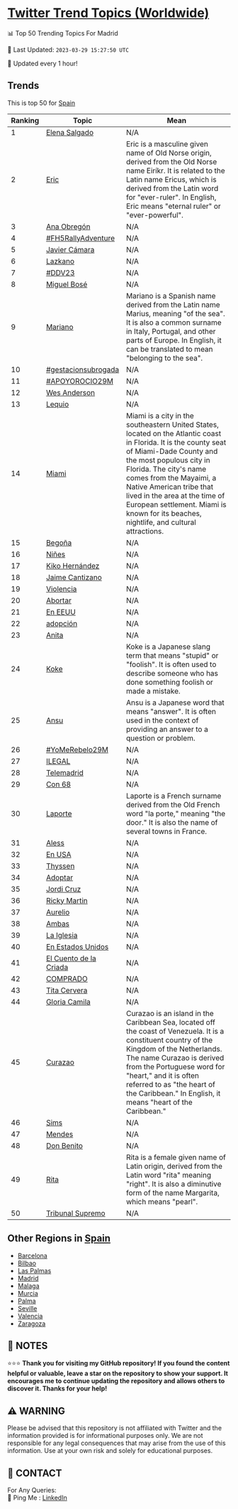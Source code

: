 [Twitter Trend Topics (Worldwide)](https://github.com/ErcinDedeoglu/Twitter-Trend-Topics)
==========


📊 Top 50 Trending Topics For Madrid

📆 Last Updated: `2023-03-29 15:27:50 UTC`

🔧 Updated every 1 hour!


## Trends

This is top 50 for [Spain](</Spain>)

| Ranking | Topic | Mean |
| ------- | ------------ | ------------ |
| 1 | [Elena Salgado](http://twitter.com/search?q=Elena+Salgado) | N/A |
| 2 | [Eric](http://twitter.com/search?q=Eric) | Eric is a masculine given name of Old Norse origin, derived from the Old Norse name Eiríkr. It is related to the Latin name Ericus, which is derived from the Latin word for "ever-ruler". In English, Eric means "eternal ruler" or "ever-powerful". |
| 3 | [Ana Obregón](http://twitter.com/search?q=Ana+Obreg%c3%b3n) | N/A |
| 4 | [#FH5RallyAdventure](http://twitter.com/search?q=%23FH5RallyAdventure) | N/A |
| 5 | [Javier Cámara](http://twitter.com/search?q=Javier+C%c3%a1mara) | N/A |
| 6 | [Lazkano](http://twitter.com/search?q=Lazkano) | N/A |
| 7 | [#DDV23](http://twitter.com/search?q=%23DDV23) | N/A |
| 8 | [Miguel Bosé](http://twitter.com/search?q=Miguel+Bos%c3%a9) | N/A |
| 9 | [Mariano](http://twitter.com/search?q=Mariano) | Mariano is a Spanish name derived from the Latin name Marius, meaning "of the sea". It is also a common surname in Italy, Portugal, and other parts of Europe. In English, it can be translated to mean "belonging to the sea". |
| 10 | [#gestacionsubrogada](http://twitter.com/search?q=%23gestacionsubrogada) | N/A |
| 11 | [#APOYOROCIO29M](http://twitter.com/search?q=%23APOYOROCIO29M) | N/A |
| 12 | [Wes Anderson](http://twitter.com/search?q=Wes+Anderson) | N/A |
| 13 | [Lequio](http://twitter.com/search?q=Lequio) | N/A |
| 14 | [Miami](http://twitter.com/search?q=Miami) | Miami is a city in the southeastern United States, located on the Atlantic coast in Florida. It is the county seat of Miami-Dade County and the most populous city in Florida. The city's name comes from the Mayaimi, a Native American tribe that lived in the area at the time of European settlement. Miami is known for its beaches, nightlife, and cultural attractions. |
| 15 | [Begoña](http://twitter.com/search?q=Bego%c3%b1a) | N/A |
| 16 | [Niñes](http://twitter.com/search?q=Ni%c3%b1es) | N/A |
| 17 | [Kiko Hernández](http://twitter.com/search?q=Kiko+Hern%c3%a1ndez) | N/A |
| 18 | [Jaime Cantizano](http://twitter.com/search?q=Jaime+Cantizano) | N/A |
| 19 | [Violencia](http://twitter.com/search?q=Violencia) | N/A |
| 20 | [Abortar](http://twitter.com/search?q=Abortar) | N/A |
| 21 | [En EEUU](http://twitter.com/search?q=En+EEUU) | N/A |
| 22 | [adopción](http://twitter.com/search?q=adopci%c3%b3n) | N/A |
| 23 | [Anita](http://twitter.com/search?q=Anita) | N/A |
| 24 | [Koke](http://twitter.com/search?q=Koke) | Koke is a Japanese slang term that means "stupid" or "foolish". It is often used to describe someone who has done something foolish or made a mistake. |
| 25 | [Ansu](http://twitter.com/search?q=Ansu) | Ansu is a Japanese word that means "answer". It is often used in the context of providing an answer to a question or problem. |
| 26 | [#YoMeRebelo29M](http://twitter.com/search?q=%23YoMeRebelo29M) | N/A |
| 27 | [ILEGAL](http://twitter.com/search?q=ILEGAL) | N/A |
| 28 | [Telemadrid](http://twitter.com/search?q=Telemadrid) | N/A |
| 29 | [Con 68](http://twitter.com/search?q=Con+68) | N/A |
| 30 | [Laporte](http://twitter.com/search?q=Laporte) | Laporte is a French surname derived from the Old French word "la porte," meaning "the door." It is also the name of several towns in France. |
| 31 | [Aless](http://twitter.com/search?q=Aless) | N/A |
| 32 | [En USA](http://twitter.com/search?q=En+USA) | N/A |
| 33 | [Thyssen](http://twitter.com/search?q=Thyssen) | N/A |
| 34 | [Adoptar](http://twitter.com/search?q=Adoptar) | N/A |
| 35 | [Jordi Cruz](http://twitter.com/search?q=Jordi+Cruz) | N/A |
| 36 | [Ricky Martin](http://twitter.com/search?q=Ricky+Martin) | N/A |
| 37 | [Aurelio](http://twitter.com/search?q=Aurelio) | N/A |
| 38 | [Ambas](http://twitter.com/search?q=Ambas) | N/A |
| 39 | [La Iglesia](http://twitter.com/search?q=La+Iglesia) | N/A |
| 40 | [En Estados Unidos](http://twitter.com/search?q=En+Estados+Unidos) | N/A |
| 41 | [El Cuento de la Criada](http://twitter.com/search?q=El+Cuento+de+la+Criada) | N/A |
| 42 | [COMPRADO](http://twitter.com/search?q=COMPRADO) | N/A |
| 43 | [Tita Cervera](http://twitter.com/search?q=Tita+Cervera) | N/A |
| 44 | [Gloria Camila](http://twitter.com/search?q=Gloria+Camila) | N/A |
| 45 | [Curazao](http://twitter.com/search?q=Curazao) | Curazao is an island in the Caribbean Sea, located off the coast of Venezuela. It is a constituent country of the Kingdom of the Netherlands. The name Curazao is derived from the Portuguese word for "heart," and it is often referred to as "the heart of the Caribbean." In English, it means "heart of the Caribbean." |
| 46 | [Sims](http://twitter.com/search?q=Sims) | N/A |
| 47 | [Mendes](http://twitter.com/search?q=Mendes) | N/A |
| 48 | [Don Benito](http://twitter.com/search?q=Don+Benito) | N/A |
| 49 | [Rita](http://twitter.com/search?q=Rita) | Rita is a female given name of Latin origin, derived from the Latin word "rita" meaning "right". It is also a diminutive form of the name Margarita, which means "pearl". |
| 50 | [Tribunal Supremo](http://twitter.com/search?q=Tribunal+Supremo) | N/A |



## Other Regions in [Spain](</Spain>)

* [Barcelona](</Spain/Barcelona.md>)
* [Bilbao](</Spain/Bilbao.md>)
* [Las Palmas](</Spain/Las Palmas.md>)
* [Madrid](</Spain/Madrid.md>)
* [Malaga](</Spain/Malaga.md>)
* [Murcia](</Spain/Murcia.md>)
* [Palma](</Spain/Palma.md>)
* [Seville](</Spain/Seville.md>)
* [Valencia](</Spain/Valencia.md>)
* [Zaragoza](</Spain/Zaragoza.md>)



## 📝 NOTES

⭐⭐⭐ **Thank you for visiting my GitHub repository! If you found the content helpful or valuable, leave a star on the repository to show your support. It encourages me to continue updating the repository and allows others to discover it. Thanks for your help!**


## ⚠️ WARNING

Please be advised that this repository is not affiliated with Twitter and the information provided is for informational purposes only. We are not responsible for any legal consequences that may arise from the use of this information. Use at your own risk and solely for educational purposes.


## 📨 CONTACT

 For Any Queries:  
            🏓 Ping Me : [LinkedIn](https://www.linkedin.com/in/ercindedeoglu/)
